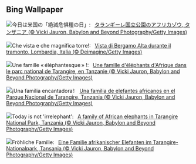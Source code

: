 ## Bing Wallpaper
![](https://www.bing.com/th?id=OHR.TarangireElephants_JA-JP9488936307_UHD.jpg&w=1000)今日は米国の「絶滅危惧種の日」:&nbsp;&ensp;[タランギーレ国立公園のアフリカゾウ, タンザニア (© Vicki Jauron, Babylon and Beyond Photography/Getty Images)](https://www.bing.com/th?id=OHR.TarangireElephants_JA-JP9488936307_UHD.jpg)
<br><br/>
![](https://www.bing.com/th?id=OHR.BergamoAlta_IT-IT3472701981_UHD.jpg&w=1000)Che vista e che magnifica torre!:&nbsp;&ensp;[Vista di Bergamo Alta durante il tramonto, Lombardia, Italia (© Deimagine/Getty Images)](https://www.bing.com/th?id=OHR.BergamoAlta_IT-IT3472701981_UHD.jpg)
<br><br/>
![](https://www.bing.com/th?id=OHR.TarangireElephants_FR-FR7017565181_UHD.jpg&w=1000)Une famille « éléphantesque » !:&nbsp;&ensp;[Une famille d'éléphants d'Afrique dans le parc national de Tarangire, en Tanzanie (© Vicki Jauron, Babylon and Beyond Photography/Getty Images)](https://www.bing.com/th?id=OHR.TarangireElephants_FR-FR7017565181_UHD.jpg)
<br><br/>
![](https://www.bing.com/th?id=OHR.TarangireElephants_ES-ES3245528088_UHD.jpg&w=1000)¡Una familia encantadora!:&nbsp;&ensp;[Una familia de elefantes africanos en el Parque Nacional de Tarangire, Tanzania (© Vicki Jauron, Babylon and Beyond Photography/Getty Images)](https://www.bing.com/th?id=OHR.TarangireElephants_ES-ES3245528088_UHD.jpg)
<br><br/>
![](https://www.bing.com/th?id=OHR.TarangireElephants_EN-GB3515198884_UHD.jpg&w=1000)Today is not 'irrelephant':&nbsp;&ensp;[A family of African elephants in Tarangire National Park, Tanzania (© Vicki Jauron, Babylon and Beyond Photography/Getty Images)](https://www.bing.com/th?id=OHR.TarangireElephants_EN-GB3515198884_UHD.jpg)
<br><br/>
![](https://www.bing.com/th?id=OHR.TarangireElephants_DE-DE6659781135_UHD.jpg&w=1000)Fröhliche Familie:&nbsp;&ensp;[Eine Familie afrikanischer Elefanten im Tarangire-Nationalpark, Tansania (© Vicki Jauron, Babylon and Beyond Photography/Getty Images)](https://www.bing.com/th?id=OHR.TarangireElephants_DE-DE6659781135_UHD.jpg)
<br><br/>
